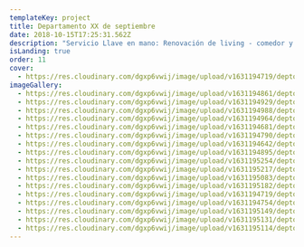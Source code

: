 ```yaml
---
templateKey: project
title: Departamento XX de septiembre
date: 2018-10-15T17:25:31.562Z
description: "Servicio Llave en mano: Renovación de living - comedor y diseño interior."
isLanding: true
order: 11
cover:
  - https://res.cloudinary.com/dgxp6vwij/image/upload/v1631194719/deptoXXSeptiempre/deptoXXSeptiembre-3_bncy65.jpg
imageGallery:
  - https://res.cloudinary.com/dgxp6vwij/image/upload/v1631194861/deptoXXSeptiempre/deptoXXSeptiembre-7_us5cfg.jpg
  - https://res.cloudinary.com/dgxp6vwij/image/upload/v1631194929/deptoXXSeptiempre/deptoXXSeptiembre-9_xnjcau.jpg
  - https://res.cloudinary.com/dgxp6vwij/image/upload/v1631194988/deptoXXSeptiempre/deptoXXSeptiembre-11_ixfknx.jpg
  - https://res.cloudinary.com/dgxp6vwij/image/upload/v1631194964/deptoXXSeptiempre/deptoXXSeptiembre-10_faodc4.jpg
  - https://res.cloudinary.com/dgxp6vwij/image/upload/v1631194681/deptoXXSeptiempre/deptoXXSeptiembre-2_e7noi3.jpg
  - https://res.cloudinary.com/dgxp6vwij/image/upload/v1631194790/deptoXXSeptiempre/deptoXXSeptiembre-5_cwr8fn.jpg
  - https://res.cloudinary.com/dgxp6vwij/image/upload/v1631194642/deptoXXSeptiempre/deptoXXSeptiembre-1_qmpfni.jpg
  - https://res.cloudinary.com/dgxp6vwij/image/upload/v1631194895/deptoXXSeptiempre/deptoXXSeptiembre-8_yfzo0w.jpg
  - https://res.cloudinary.com/dgxp6vwij/image/upload/v1631195254/deptoXXSeptiempre/deptoXXSeptiembre-20_gq8soc.jpg
  - https://res.cloudinary.com/dgxp6vwij/image/upload/v1631195217/deptoXXSeptiempre/deptoXXSeptiembre-19_xryc4b.jpg
  - https://res.cloudinary.com/dgxp6vwij/image/upload/v1631195083/deptoXXSeptiempre/deptoXXSeptiembre-14_sktojg.jpg
  - https://res.cloudinary.com/dgxp6vwij/image/upload/v1631195182/deptoXXSeptiempre/deptoXXSeptiembre-18_o4t2re.jpg
  - https://res.cloudinary.com/dgxp6vwij/image/upload/v1631194719/deptoXXSeptiempre/deptoXXSeptiembre-3_bncy65.jpg
  - https://res.cloudinary.com/dgxp6vwij/image/upload/v1631194754/deptoXXSeptiempre/deptoXXSeptiembre-4_tlxqzj.jpg
  - https://res.cloudinary.com/dgxp6vwij/image/upload/v1631195149/deptoXXSeptiempre/deptoXXSeptiembre-17_jmyb0e.jpg
  - https://res.cloudinary.com/dgxp6vwij/image/upload/v1631195131/deptoXXSeptiempre/deptoXXSeptiembre-16_prvhgp.jpg
  - https://res.cloudinary.com/dgxp6vwij/image/upload/v1631195114/deptoXXSeptiempre/deptoXXSeptiembre-15_bvfust.jpg
---
```


